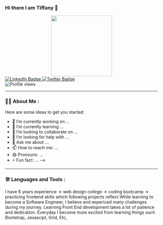 ### Hi there I am Tiffany 👋 

<div id="header" align="center">
  <img src="https://media.giphy.com/media/3kPDmoWdBpQPNhCnUG/giphy.gif" width="200"/>
    </div>


<div id="badges">
  <a href="https://www.linkedin.com/in/tiffanyclark09">
    <img src="https://img.shields.io/badge/LinkedIn-green?style=for-the-badge&logo=linkedin&logoColor=white" alt="LinkedIn Badge"/>
  </a>
  <a href="https://twitter.com/Tiff0485">
    <img src="https://img.shields.io/badge/Twitter-blue?style=for-the-badge&logo=twitter&logoColor=white" alt="Twitter Badge"/>
  </a>
</div>

<img src="https://komarev.com/ghpvc/?username=TiffanyClark&style=flat-square&color=blue" alt="Profile views"/>


---

### :woman_technologist: About Me :

Here are some ideas to get you started:

- 🔭 I’m currently working on ...
- 🌱 I’m currently learning ...
- 👯 I’m looking to collaborate on ...
- 🤔 I’m looking for help with ...
- 💬 Ask me about ...
- 📫 How to reach me: ...
- 😄 Pronouns: ...
- ⚡ Fun fact: ...
-->

---

### :hammer_and_wrench: Languages and Tools :

  I have 6 years experience -> web design college -> coding bootcamp -> practicing frontend skills which following projects reflect.While learning to become a Software Engineer, I believe and expericed many challenges during my journey. Learning Front End development takes a lot of patience and dedication. Everyday I become more excited from learning things such Bootstrap, Javascipt, Grid, Etc,
